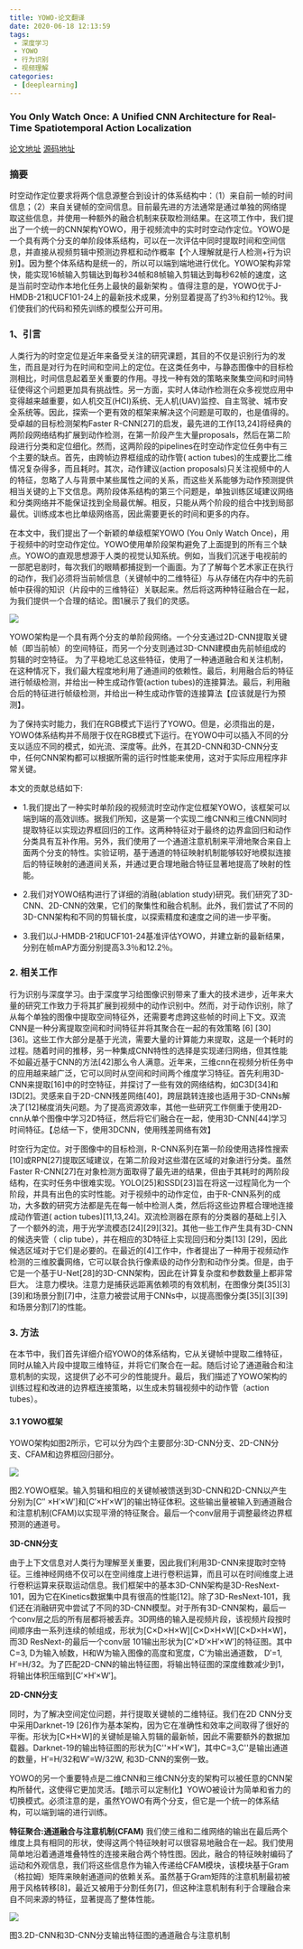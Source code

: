 ```yaml
---
title: YOWO-论文翻译
date: 2020-06-18 12:13:59
tags:
 - 深度学习
 - YOWO
 - 行为识别
 - 视频理解
categories:
 - [deeplearning]
---
```


### You Only Watch Once: A Unified CNN Architecture for Real-Time Spatiotemporal Action Localization

[论文地址](https://arxiv.org/pdf/1911.06644.pdf)
[源码地址](https://github.com/wei-tim/YOWO)


### 摘要
时空动作定位要求将两个信息源整合到设计的体系结构中：（1）来自前一帧的时间信息；（2）来自关键帧的空间信息。目前最先进的方法通常是通过单独的网络提取这些信息，并使用一种额外的融合机制来获取检测结果。在这项工作中，我们提出了一个统一的CNN架构YOWO，用于视频流中的实时时空动作定位。YOWO是一个具有两个分支的单阶段体系结构，可以在一次评估中同时提取时间和空间信息，并直接从视频剪辑中预测边界框和动作概率【个人理解就是行人检测+行为识别】。因为整个体系结构是统一的，所以可以端到端地进行优化。YOWO架构非常快，能实现16帧输入剪辑达到每秒34帧和8帧输入剪辑达到每秒62帧的速度，这是当前时空动作本地化任务上最快的最新架构 。值得注意的是，YOWO优于J-HMDB-21和UCF101-24上的最新技术成果，分别显着提高了约3％和约12％。我们使我们的代码和预先训练的模型公开可用。

### 1、引言
人类行为的时空定位是近年来备受关注的研究课题，其目的不仅是识别行为的发生，而且是对行为在时间和空间上的定位。在这类任务中，与静态图像中的目标检测相比，时间信息起着至关重要的作用。寻找一种有效的策略来聚集空间和时间特征使得这个问题更加具有挑战性。另一方面，实时人体动作检测在众多视觉应用中变得越来越重要，如人机交互(HCI)系统、无人机(UAV)监控、自主驾驶、城市安全系统等。因此，探索一个更有效的框架来解决这个问题是可取的，也是值得的。受卓越的目标检测架构Faster R-CNN[27]的启发，最先进的工作[13,24]将经典的两阶段网络结构扩展到动作检测，在第一阶段产生大量proposals，然后在第二阶段进行分类和定位细化。然而，这两阶段的pipelines在时空动作定位任务中有三个主要的缺点。首先，由跨帧边界框组成的动作管( action tubes)的生成要比二维情况复杂得多，而且耗时。其次，动作建议(action proposals)只关注视频中的人的特征，忽略了人与背景中某些属性之间的关系，而这些关系能够为动作预测提供相当关键的上下文信息。两阶段体系结构的第三个问题是，单独训练区域建议网络和分类网络并不能保证找到全局最优解。相反，只能从两个阶段的组合中找到局部最优。训练成本也比单级网络高，因此需要更长的时间和更多的内存。

在本文中，我们提出了一个新颖的单级框架YOWO (You Only Watch Once)，用于视频中的时空动作定位。YOWO使用单阶段架构避免了上面提到的所有三个缺点。YOWO的直观思想源于人类的视觉认知系统。例如，当我们沉迷于电视前的一部肥皂剧时，每次我们的眼睛都捕捉到一个画面。为了了解每个艺术家正在执行的动作，我们必须将当前帧信息（关键帧中的二维特征）与从存储在内存中的先前帧中获得的知识（片段中的三维特征）关联起来。然后将这两种特征融合在一起，为我们提供一个合理的结论。图1展示了我们的灵感。

![](1.png)

YOWO架构是一个具有两个分支的单阶段网络。一个分支通过2D-CNN提取关键帧（即当前帧）的空间特征，而另一个分支则通过3D-CNN建模由先前帧组成的剪辑的时空特征。 为了平稳地汇总这些特征，使用了一种通道融合和关注机制，在这种情况下，我们最大程度地利用了通道间的依赖性。最后，利用融合后的特征进行帧级检测，并给出一种生成动作管(action tubes)的连接算法。最后，利用融合后的特征进行帧级检测，并给出一种生成动作管的连接算法【应该就是行为预测】。

为了保持实时能力，我们在RGB模式下运行了YOWO。但是，必须指出的是，YOWO体系结构并不局限于仅在RGB模式下运行。在YOWO中可以插入不同的分支以适应不同的模式，如光流、深度等。此外，在其2D-CNN和3D-CNN分支中，任何CNN架构都可以根据所需的运行时性能来使用，这对于实际应用程序非常关键。

本文的贡献总结如下:
- 1.我们提出了一种实时单阶段的视频流时空动作定位框架YOWO，该框架可以端到端的高效训练。据我们所知，这是第一个实现二维CNN和三维CNN同时提取特征以实现边界框回归的工作。这两种特征对于最终的边界盒回归和动作分类具有互补作用。另外，我们使用了一个通道注意机制来平滑地聚合来自上面两个分支的特性。实验证明，基于通道的特征映射机制能够较好地模拟连接后的特征映射的通道间关系，并通过更合理地融合特征显著地提高了映射的性能。

- 2.我们对YOWO结构进行了详细的消融(ablation study)研究。我们研究了3D-CNN、2D-CNN的效果，它们的聚集性和融合机制。此外，我们尝试了不同的3D-CNN架构和不同的剪辑长度，以探索精度和速度之间的进一步平衡。

- 3.我们以J-HMDB-21和UCF101-24基准评估YOWO，并建立新的最新结果，分别在帧mAP方面分别提高3.3％和12.2％。


### 2. 相关工作
行为识别与深度学习。由于深度学习给图像识别带来了重大的技术进步，近年来大量的研究工作致力于将其扩展到视频中的动作识别中。然而，对于动作识别，除了从每个单独的图像中提取空间特征外，还需要考虑跨这些帧的时间上下文。双流CNN是一种分离提取空间和时间特征并将其聚合在一起的有效策略 [6] [30] [36]。这些工作大部分是基于光流，需要大量的计算能力来提取，这是一个耗时的过程。随着时间的推移，另一种集成CNN特性的选择是实现递归网络，但其性能不如最近基于CNN的方法[42]那么令人满意。近年来，三维cnn在视频分析任务中的应用越来越广泛，它可以同时从空间和时间两个维度学习特征。首先利用3D-CNN来提取[16]中的时空特征，并探讨了一些有效的网络结构，如C3D[34]和I3D[2]。灵感来自于2D-CNN残差网络[40]，跨层跳转连接也适用于3D-CNNs解决了[12]梯度消失问题。为了提高资源效率，其他一些研究工作侧重于使用2D- cnn从单个图像中学习2D特征，然后将它们融合在一起，使用3D-CNN[44]学习时间特征。【总结一下，使用3DCNN，使用残差网络有效】

时空行为定位。对于图像中的目标检测，R-CNN系列在第一阶段使用选择性搜索[10]或RPN[27]提取区域建议，在第二阶段对这些潜在区域的对象进行分类。虽然Faster R-CNN[27]在对象检测方面取得了最先进的结果，但由于其耗时的两阶段结构，在实时任务中很难实现。YOLO[25]和SSD[23]旨在将这一过程简化为一个阶段，并具有出色的实时性能。对于视频中的动作定位，由于R-CNN系列的成功，大多数的研究方法都是先在每一帧中检测人类，然后将这些边界框合理地连接成动作管道( action tubes)[11,13,24]。双流检测器在原有的分类器的基础上引入了一个额外的流，用于光学流模态[24][29][32]。其他一些工作产生具有3D-CNN的候选夹管（ clip tube），并在相应的3D特征上实现回归和分类[13] [29]，因此候选区域对于它们是必要的。在最近的[4]工作中，作者提出了一种用于视频动作检测的三维胶囊网络，它可以联合执行像素级的动作分割和动作分类。但是，由于它是一个基于U-Net[28]的3D-CNN架构，因此在计算复杂度和参数数量上都非常巨大。
注意力模块。注意力是捕获远距离依赖项的有效机制，在图像分类[35][3][39]和场景分割[7]中，注意力被尝试用于CNNs中，以提高图像分类[35][3][39]和场景分割[7]的性能。

### 3. 方法
在本节中，我们首先详细介绍YOWO的体系结构，它从关键帧中提取二维特征，同时从输入片段中提取三维特征，并将它们聚合在一起。随后讨论了通道融合和注意机制的实现，这提供了必不可少的性能提升。最后，我们描述了YOWO架构的训练过程和改进的边界框连接策略，以生成未剪辑视频中的动作管（action tubes）。

#### 3.1 YOWO框架
YOWO架构如图2所示，它可以分为四个主要部分:3D-CNN分支、2D-CNN分支、CFAM和边界框回归部分。

![](2.png)

图2.YOWO框架。输入剪辑和相应的关键帧被馈送到3D-CNN和2D-CNN以产生分别为[C′′
×H′×W′]和[C′×H′×W′]的输出特征体积。这些输出量被输入到通道融合和注意机制(CFAM)以实现平滑的特征聚合。最后一个conv层用于调整最终边界框预测的通道号。

**3D-CNN分支**

由于上下文信息对人类行为理解至关重要，因此我们利用3D-CNN来提取时空特征。三维神经网络不仅可以在空间维度上进行卷积运算，而且可以在时间维度上进行卷积运算来获取运动信息。我们框架中的基本3D-CNN架构是3D-ResNext-101，因为它在Kinetics数据集中具有很高的性能[12]。除了3D-ResNext-101，我们还在消融研究中尝试了不同的3D-CNN模型。对于所有3D-CNN架构，最后一个conv层之后的所有层都将被丢弃。3D网络的输入是视频片段，该视频片段按时间顺序由一系列连续的帧组成，形状为[C×D×H×W][C×D×H×W][C×D×H×W]，而3D ResNext-的最后一个conv层 101输出形状为[C′×D′×H′×W′]的特征图。其中C=3, D为输入帧数，H和W为输入图像的高度和宽度，C’为输出通道数， D′=1, H′=H/32。为了匹配2D-CNN的输出特征图，将输出特征图的深度维数减少到1，将输出体积压缩到[C′×H′×W′]。

**2D-CNN分支**

同时，为了解决空间定位问题，并行提取关键帧的二维特征。我们在2D CNN分支中采用Darknet-19 [26]作为基本架构，因为它在准确性和效率之间取得了很好的平衡。形状为[C×H×W]的关键帧是输入剪辑的最新帧，因此不需要额外的数据加载器。Darknet-19的输出特征图的形状为[C''×H′×W′]，其中C=3,C''是输出通道的数量，H′=H/32和W′=W/32W, 和3D-CNN的案例一致。

YOWO的另一个重要特点是二维CNN和三维CNN分支的架构可以被任意的CNN架构所替代，这使得它更加灵活。【暗示可以定制化】YOWO被设计为简单和省力的切换模式。必须注意的是，虽然YOWO有两个分支，但它是一个统一的体系结构，可以端到端的进行训练。


**特征聚合:通道融合与注意机制(CFAM)**
我们使三维和二维网络的输出在最后两个维度上具有相同的形状，使得这两个特征映射可以很容易地融合在一起。我们使用简单地沿着通道堆叠特性的连接来融合两个特性图。因此，融合的特征映射编码了运动和外观信息，我们将这些信息作为输入传递给CFAM模块，该模块基于Gram（格拉姆）矩阵来映射通道间的依赖关系。虽然基于Gram矩阵的注意机制最初被用于风格转移[8]，最近又被用于分割任务[7]，但这种注意机制有利于合理融合来自不同来源的特征，显著提高了整体性能。

![](3.png)

图3.2D-CNN和3D-CNN分支输出特征图的通道融合与注意机制

